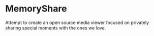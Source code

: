 # MemoryShare
Attempt to create an open source media viewer focused on privately sharing special moments with the ones we love.
